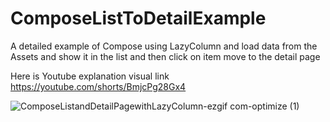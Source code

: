 # ComposeListToDetailExample
A detailed example of Compose using LazyColumn and load data from the Assets and show it in the list and then click on item move to the detail page

Here is Youtube explanation visual link
https://youtube.com/shorts/BmjcPg28Gx4

![ComposeListandDetailPagewithLazyColumn-ezgif com-optimize (1)](https://github.com/AbdulRehmanNazar/ComposeListToDetailExample/assets/6792823/c1491afb-1934-4d3a-8512-3fbf1998a291)
